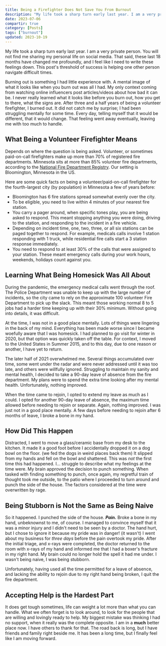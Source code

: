 ```yaml
---
title: Being a Firefighter Does Not Save You From Burnout
description: "My life took a sharp turn early last year. I am a very private person. You will not find me sharing my personal life on social media. That said, these last 18 months have changed me profoundly, and I feel like I need to write these feelings down."
date: 2023-07-06
compartir: true
category: [Posts]
tags: ["burnout"]
updated: 2023-10-19
---
```

My life took a sharp turn early last year. I am a very private person. You will not find me sharing my personal life on social media. That said, these last 18 months have changed me profoundly, and I feel like I need to write these feelings down. This post's threshold of success is helping one other person navigate difficult times.

Burning out is something I had little experience with. A mental image of what it looks like when you burn out was all I had. My only context coming from watching online influencers post articles/videos about how bad it can be. I never really learned what it looks like before you burn out, how you get to there, what the signs are. After three and a half years of being a volunteer firefighter, I burned out. It did not catch me by surprise; I had been struggling mentally for some time. Every day, telling myself that it would be different, that it would change. That feeling went away eventually, leaving me with too much to handle.

## What Being a Volunteer Firefighter Means

Depends on where the question is being asked. Volunteer, or sometimes paid-on-call firefighters make up more than 70% of registered fire departments. Minnesota sits at more than 85% volunteer fire departments, according to the [National Fire Department Registry](https://apps.usfa.fema.gov/registry/summary). Our setting is Bloomington, Minnesota in the US.

Here are some quick facts on being a volunteer/paid-on-call firefighter for the fourth-largest city (by population) in Minnesota a few of years before:

* Bloomington has 6 fire stations spread somewhat evenly over the city.
* To be eligible, you need to live within 4 minutes of your nearest fire station.
* You carry a pager around, when specific tones play, you are being asked to respond. This meant stopping anything you were doing, driving to the station, and responding to the incident in a fire vehicle.
* Depending on incident time, one, two, three, or all six stations can be paged together to respond. For example, medicals calls involve 1 station responding with 1 truck, while residential fire calls start a 3 station response immediately.
* You need to respond to at least 30% of the calls that were assigned to your station. These meant emergency calls during your work hours, weekends, holidays count against you.

## Learning What Being Homesick Was All About

During the pandemic, the emergency medical calls went through the roof. The Police Department was unable to keep up with the large number of incidents, so the city came to rely on the approximate 100 volunteer Fire Department to pick up the slack. This meant those working normal 8 to 5 jobs had a harder time keeping up with their 30% minimum. Without going into details, it was difficult.

At the time, I was not in a good place mentally. Lots of things were lingering in the back of my mind. Everything has been made worse since I became woefully aware that I was homesick. I had planned to go visit for winter in 2020, but that option was quickly taken off the table. For context, I moved to the United States in Summer 2015, and to this day, due to one reason or another, I have yet to return.

The later half of 2021 overwhelmed me. Several things accumulated over time, some went under the radar and were never addressed until it was too late, and others were willfully ignored. Struggling to maintain my sanity and mental health, I decided to take a 90-day leave of absence from the fire department. My plans were to spend the extra time looking after my mental health. Unfortunately, nothing improved.

When the time came to rejoin, I opted to extend my leave as much as I could. I opted for another 90-day leave of absence, the maximum time allowed before needing to rejoin or separate. Again, nothing improved. I was just not in a good place mentally. A few days before needing to rejoin after 6 months of leave, I broke a bone in my hand.

## How Did This Happen

Distracted, I went to move a glass/ceramic base from my desk to the kitchen. It made it a good foot before I accidentally dropped it on a dog bowl on the floor. (we fed the dogs in weird places back them) It slipped from my hands and fell on the bowl and shattered. This was _not_ the first time this had happened. I… struggle to describe what my feelings at the time were. My brain approved the decision to punch something. When tasked with finding something to punch, once again, my regretful train of thought took me outside, to the patio where I proceeded to turn around and punch the side of the house. The factors considered at the time were overwritten by rage.

## Being Stubborn is Not the Same as Being Naive

So it happened. I punched the side of the house. _**Pain.**_ Broke a bone in my hand, unbeknownst to me, of course. I managed to convince myself that it was a minor injury and I didn't need to be seen by a doctor. The hand hurt, but I chose to ignore it because my pride was in danger! (it wasn't) I went about my business for _three days_ before the pain overtook my pride. After the initial triage, and x-rays were completed, the doctor returned to the room with x-rays of my hand and informed me that I had a boxer's fracture in my right hand. My brain could no longer hold the spell it had me under. I wasn't being naive, I was being stubborn.

Unfortunately, having used all the time permitted for a leave of absence, and lacking the ability to rejoin due to my right hand being broken, I quit the fire department.

## Accepting Help is the Hardest Part

It does get tough sometimes, life can weight a lot more than what you can handle. What we often forget is to look around, to look for the people that are willing and lovingly ready to help. My biggest mistake was thinking I had no support, when it really was the complete opposite. I am in a **much** better place now. I have others to thank for that. The road back is long, but I have friends and family right beside me. It has been a long time, but I finally feel like I am moving forward.
